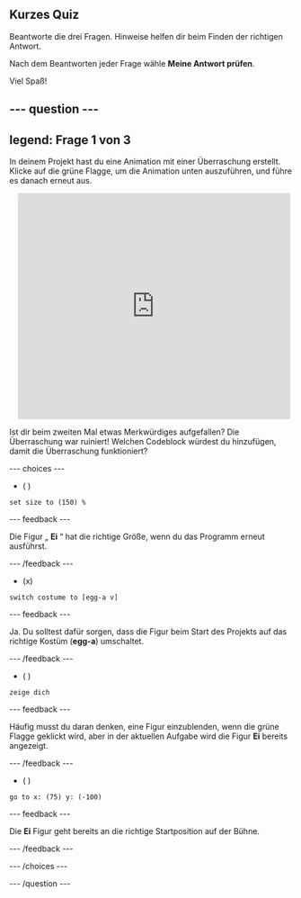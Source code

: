 ## Kurzes Quiz

Beantworte die drei Fragen. Hinweise helfen dir beim Finden der richtigen Antwort.

Nach dem Beantworten jeder Frage wähle **Meine Antwort prüfen**.

Viel Spaß!

--- question ---
---
legend: Frage 1 von 3
---

In deinem Projekt hast du eine Animation mit einer Überraschung erstellt. Klicke auf die grüne Flagge, um die Animation unten auszuführen, und führe es danach erneut aus.

<div class="scratch-preview" style="margin-left: 15px;">
  <iframe allowtransparency="true" width="485" height="402" src="https://scratch.mit.edu/projects/embed/499932713/?autostart=false" frameborder="0"></iframe>
</div>

Ist dir beim zweiten Mal etwas Merkwürdiges aufgefallen? Die Überraschung war ruiniert! Welchen Codeblock würdest du hinzufügen, damit die Überraschung funktioniert?

--- choices ---

- ( )
```blocks3
set size to (150) %
```

  --- feedback ---

 Die Figur „ **Ei** “ hat die richtige Größe, wenn du das Programm erneut ausführst.

  --- /feedback ---

- (x)
```blocks3
switch costume to [egg-a v]
```

  --- feedback ---

 Ja. Du solltest dafür sorgen, dass die Figur beim Start des Projekts auf das richtige Kostüm (**egg-a**) umschaltet.

  --- /feedback ---

- ( )
```blocks3
zeige dich
```

  --- feedback ---

 Häufig musst du daran denken, eine Figur einzublenden, wenn die grüne Flagge geklickt wird, aber in der aktuellen Aufgabe wird die Figur **Ei** bereits angezeigt.

  --- /feedback ---

- ( )
```blocks3
go to x: (75) y: (-100)
```

  --- feedback ---

 Die **Ei** Figur geht bereits an die richtige Startposition auf der Bühne.

  --- /feedback ---

--- /choices ---

--- /question ---
